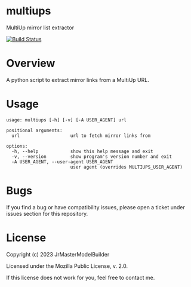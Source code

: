 # multiups

MultiUp mirror list extractor

[![Build Status](https://github.com/JrMasterModelBuilder/multiups/workflows/main/badge.svg?branch=main)](https://github.com/JrMasterModelBuilder/multiups/actions?query=workflow%3Amain+branch%3Amain)

# Overview

A python script to extract mirror links from a MultiUp URL.

# Usage

```
usage: multiups [-h] [-v] [-A USER_AGENT] url

positional arguments:
  url                   url to fetch mirror links from

options:
  -h, --help            show this help message and exit
  -v, --version         show program's version number and exit
  -A USER_AGENT, --user-agent USER_AGENT
                        user agent (overrides MULTIUPS_USER_AGENT)
```

# Bugs

If you find a bug or have compatibility issues, please open a ticket under issues section for this repository.

# License

Copyright (c) 2023 JrMasterModelBuilder

Licensed under the Mozilla Public License, v. 2.0.

If this license does not work for you, feel free to contact me.
